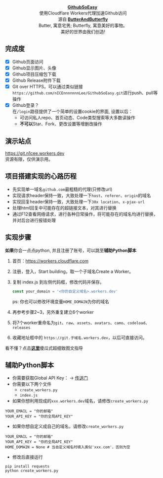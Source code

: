 <p align="center">
      <strong>
        <a href="https://github.com/nICEnnnnnnnLee/GithubSoEasy" target="_blank">GithubSoEasy</a>&nbsp;
      </strong>
  <br>
        使用Cloudflare Workers代理加速Github访问
  <br>
      源自<strong>
        <a href="https://github.com/ButterAndButterfly" target="_blank">ButterAndButterfly</a><br>
      </strong>  
        Butter, 寓意宅男; Butterfly, 寓意美好的事物。 
        <br/> 美好的世界由我们创造!  
</p>


## 完成度  
- [x] Github页面访问  
- [x] Github显示图片、头像  
- [x] Github项目压缩包下载  
- [x] Github Release附件下载  
- [x] Git over HTTPS，可以通过类似链接`https://github.com/nICEnnnnnnnLee/GithubSoEasy.git`进行push、pull等操作  
- [x] Github登录？  
在`/login`路径提供了一个简单的设置cookie的界面, 设置以后：
  + 可访问私人repo、首页动态、Code类型搜索等大多数读操作
  + **不可以**Star、Fork、更改设置等增删改操作    


## 演示站点  
<https://git.n1cee.workers.dev>  
资源有限，仅供演示用。  

## 项目搭建实现的心路历程  
+ 先实现单一域名`github.com`最粗糙的代理(只修改url)  
+ 实现请求header保持一致，大致处理一下`host`、`referer`、`origin`的域名  
+ 实现回复header保持一致，大致处理一下`30x location`、`x-pjax-url`  
+ 处理html回复中可能存在的超链接文本，对其进行替换  
+ 通过F12查看网络请求，进行各种日常操作，将可能存在的域名均进行替换，并对后台进行报错处理  


## 实现步骤  
**如果**你会一点点python, 并且注册了账号，可以跳至**辅助Python脚本**
1. 首页：https://workers.cloudflare.com
2. 注册，登入，Start building，取一个子域名Create a Worker。
3. 复制 index.js 到左侧代码框，修改代码并保存。  
    ```js
    const your_domain = '<你的自定义域名>.workers.dev'
    ```
    ps: 你也可以修改环境变量`HOME_DOMAIN`为你的域名

4. 再参考步骤2~3，另外重复建立6个worker
5. 将7个worker重命名为`git`、`raw`、`assets`、`avatars`、`camo`、`codeload`、`releases`
6. 收藏地址框中的 `https://git.子域名.workers.dev`，以后可直接访问。  

看不懂？点击<a href="https://nICEnnnnnnnLee.github.io/blog/2021/08/25/cloudflare-workers-github-proxy/" ><strong>这里</strong></a>傻瓜式超细致图文指导



## 辅助Python脚本  
+ 你需要获取Global API Key： -> [传送门](https://dash.cloudflare.com/profile/api-tokens)
+ 你需要以下两个文件
  + `create_workers.py`
  + `index.js`
+ 如果你想利用现成的`xxx.workers.dev`域名，请修改`create_workers.py`
```
YOUR_EMAIL = "你的邮箱"
YOUR_API_KEY = "你的全局API_KEY"
```

+ 如果你想自定义成自己的域名，请修改`create_workers.py`
```
YOUR_EMAIL = "你的邮箱"
YOUR_API_KEY = "你的全局API_KEY"
HOME_DOMAIN = None # 当自定义域名时填入类似'xxx.com'，否则为空
```

+ 修改后直接运行
```
pip install requests
python create_workers.py
```